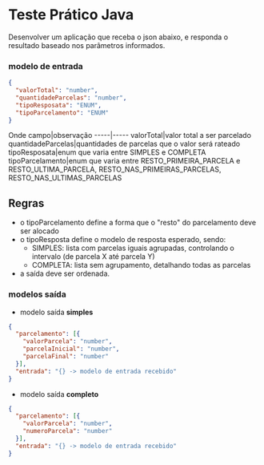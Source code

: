 # Teste Prático Java

Desenvolver um aplicação que receba o json abaixo, e responda o resultado baseado nos parâmetros informados.

### modelo de entrada
```json
{
  "valorTotal": "number",
  "quantidadeParcelas": "number",
  "tipoResposata": "ENUM",
  "tipoParcelamento": "ENUM"
}
```
Onde
campo|observação
-----|-----
valorTotal|valor total a ser parcelado
quantidadeParcelas|quantidades de parcelas que o valor será rateado
tipoResposata|enum que varia entre SIMPLES e COMPLETA
tipoParcelamento|enum que varia entre RESTO_PRIMEIRA_PARCELA e RESTO_ULTIMA_PARCELA, RESTO_NAS_PRIMEIRAS_PARCELAS, RESTO_NAS_ULTIMAS_PARCELAS

## Regras
- o tipoParcelamento define a forma que o "resto" do parcelamento deve ser alocado
- o tipoResposta define o modelo de resposta esperado, sendo:
   - SIMPLES: lista com parcelas iguais agrupadas, controlando o intervalo (de parcela X até parcela Y)
   - COMPLETA: lista sem agrupamento, detalhando todas as parcelas
- a saída deve ser ordenada.

### modelos saída
 - modelo saída **simples**
```json
{
  "parcelamento": [{
    "valorParcela": "number",
    "parcelaInicial": "number",
    "parcelaFinal": "number"
  }],
  "entrada": "{} -> modelo de entrada recebido"
}
```

 - modelo saída **completo**
```json
{
  "parcelamento": [{
    "valorParcela": "number",
    "numeroParcela": "number"
  }],
  "entrada": "{} -> modelo de entrada recebido"
}
```
